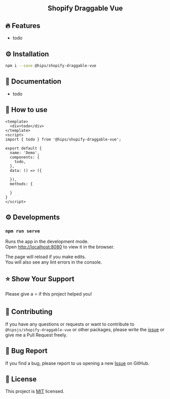 
<h2 align="middle">Shopify Draggable Vue</h2>

## 🔥 Features

* todo

## ⚙️ Installation

```sh
npm i --save @hips/shopify-draggable-vue
```

## 📄 Documentation

* todo

## 🚀 How to use

```vue
<template>
  <div>todo</div>
</template>
<script>
import { todo } from '@hips/shopify-draggable-vue';

export default {
  name: 'Demo',
  components: {
    todo,
  },
  data: () => ({

  }),
  methods: {

  }
}
</script>
```

## ⚙️ Developments

### `npm run serve`

Runs the app in the development mode.<br>
Open [http://localhost:8080](http://localhost:8080) to view it in the browser.

The page will reload if you make edits.<br>
You will also see any lint errors in the console.

## ⭐️ Show Your Support

Please give a ⭐️ if this project helped you!

## 👏 Contributing

If you have any questions or requests or want to contribute to `@hipsjs/shopify-draggable-vue` or other packages, please write the [issue](https://github.com/remcoplasmeyer/shopify-draggable-vue/issues) or give me a Pull Request freely.

## 🐞 Bug Report

If you find a bug, please report to us opening a new [Issue](https://github.com/remcoplasmeyer/shopify-draggable-vue/issues) on GitHub.

## 📝 License

This project is [MIT](https://github.com/remcoplasmeyer/shopify-draggable-vue/blob/master/LICENSE) licensed.
